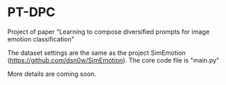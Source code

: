 # PT-DPC
Project of paper “Learning to compose diversified prompts for image emotion classification”

The dataset settings are the same as the project SimEmotion (https://github.com/dsn0w/SimEmotion).
The core code file is "main.py"

More details are coming soon.
